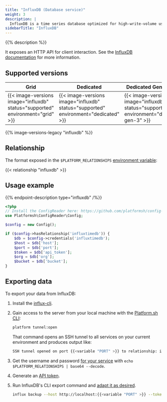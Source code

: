 ```yaml
---
title: "InfluxDB (Database service)"
weight: 3
description: |
  InfluxDB is a time series database optimized for high-write-volume use cases such as logs, sensor data, and real-time analytics.
sidebarTitle: "InfluxDB"
---
```


{{% description %}}

It exposes an HTTP API for client interaction. See the [InfluxDB documentation](https://docs.influxdata.com/influxdb) for more information.

## Supported versions

| **Grid** | **Dedicated** | **Dedicated Generation 3** |
|----------------------------------|---------------|---------------|
|  {{< image-versions image="influxdb" status="supported" environment="grid" >}} | {{< image-versions image="influxdb" status="supported" environment="dedicated" >}} | {{< image-versions image="influxdb" status="supported" environment="dedicated-gen-3" >}} |

{{% image-versions-legacy "influxdb" %}}

## Relationship

The format exposed in the ``$PLATFORM_RELATIONSHIPS`` [environment variable](../development/variables/use-variables.md#use-platformsh-provided-variables):

{{< relationship "influxdb" >}}

## Usage example

{{% endpoint-description type="influxdb" /%}}

```php
<?php
// Install the ConfigReader here: https://github.com/platformsh/config-reader-php
use Platformsh\ConfigReader\Config;

$config = new Config();

if ($config->hasRelationship('influxtimedb')) {
    $db = $config->credentials('influxtimedb');
    $host = $db['host'];
    $port = $db['port'];
    $token = $db['api_token'];
    $org = $db['org'];
    $bucket = $db['bucket'];
}
```

## Exporting data

To export your data from InfluxDB:

1. Install the [influx-cli](https://docs.influxdata.com/influxdb/cloud/tools/influx-cli/).
2. Gain access to the server from your local machine with the [Platform.sh CLI](../administration/cli/_index.md):

	```bash
	platform tunnel:open
	```

	That command opens an SSH tunnel to all services on your current environment and produces output like:

	```bash
	SSH tunnel opened on port {{<variable "PORT" >}} to relationship: influxtimedb
	```
3. Get the username and password [for your service](../development/variables/use-variables.md#access-variables-in-a-shell) with `echo $PLATFORM_RELATIONSHIPS | base64 --decode`.
4. Generate an [API token](https://docs.influxdata.com/influxdb/cloud/security/tokens/create-token/).
5. Run InfluxDB's CLI export command and [adapt it as desired](https://docs.influxdata.com/influxdb/v2.3/reference/cli/influx/backup/).

	``` bash
	influx backup --host http://localhost:{{<variable "PORT" >}} --token {{<variable "YOUR_INFLUXDB_API_TOKEN" >}}
	```
